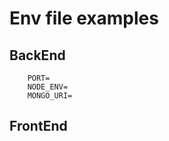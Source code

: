 # Env file examples

## BackEnd

```env
    PORT=
    NODE_ENV=
    MONGO_URI=
```

## FrontEnd

```env

```

